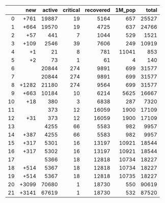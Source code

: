 |    |   new |   active |   critical |   recovered |   1M_pop |   total |
|---:|------:|---------:|-----------:|------------:|---------:|--------:|
|  0 |  +761 |    19887 |         19 |        5164 |      657 |   25527 |
|  1 |  +664 |    19570 |         19 |        4725 |      637 |   24766 |
|  2 |   +57 |      441 |          7 |        1044 |      529 |    1521 |
|  3 |  +109 |     2546 |         39 |        7606 |      249 |   10919 |
|  4 |    +1 |       21 |          8 |         781 |    11041 |     853 |
|  5 |    +2 |       73 |          1 |          61 |        4 |     140 |
|  6 |       |    20844 |        274 |        9891 |      699 |   31577 |
|  7 |       |    20844 |        274 |        9891 |      699 |   31577 |
|  8 | +1282 |    21180 |        274 |        9564 |      699 |   31577 |
|  9 |  +663 |    10184 |         10 |        6214 |     5625 |   16667 |
| 10 |   +18 |      380 |          3 |        6838 |      287 |    7320 |
| 11 |       |      373 |         12 |       16059 |     1900 |   17109 |
| 12 |   +31 |      373 |         12 |       16059 |     1900 |   17109 |
| 13 |       |     4255 |         66 |        5583 |      982 |    9957 |
| 14 |  +387 |     4255 |         66 |        5583 |      982 |    9957 |
| 15 |  +317 |     5301 |         16 |       13197 |    10921 |   18544 |
| 16 |  +317 |     5302 |         16 |       13197 |    10921 |   18544 |
| 17 |       |     5366 |         18 |       12818 |    10734 |   18227 |
| 18 |  +514 |     5367 |         18 |       12818 |    10734 |   18227 |
| 19 |  +514 |     5367 |         18 |       12818 |    10735 |   18227 |
| 20 | +3099 |    70680 |          1 |       18730 |      550 |   90619 |
| 21 | +3141 |    67619 |          1 |       18730 |      532 |   87520 |